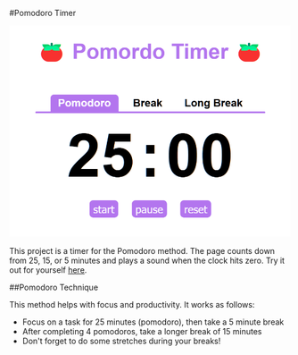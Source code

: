 #Pomodoro Timer

![pomodoro timer screenshot](images/timer_screenshot.png)

This project is a timer for the Pomodoro method. The page counts down from 25, 15, or 5 minutes and plays a sound when the clock hits zero. Try it out for yourself [here](https://malachi3keys.github.io/pomodoro/).

##Pomodoro Technique

This method helps with focus and productivity. It works as follows: 

- Focus on a task for 25 minutes (pomodoro), then take a 5 minute break
- After completing 4 pomodoros, take a longer break of 15 minutes
- Don't forget to do some stretches during your breaks!